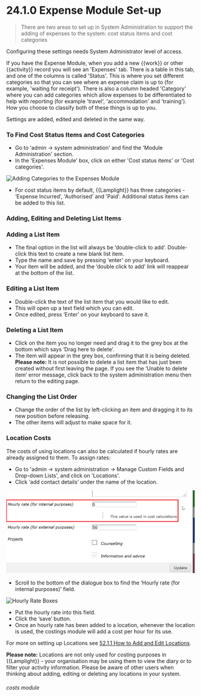# 24.1.0 Expense Module Set-up

> There are two areas to set up in System Administration to support the adding of expenses to the system: cost status items and cost categories



Configuring these settings needs System Administrator level of access. 

If you have the Expense Module, when you add a new {{work}} or other {{activity}} record you will see an 'Expenses' tab. There is a table in this tab, and one of the columns is called 'Status'. This is where you set different categories so that you can see where an expense claim is up to (for example, 'waiting for receipt'). There is also a column headed 'Category' where you can add categories which allow expenses to be differentiated to help with reporting (for example 'travel', 'accommodation' and 'training'). How you choose to classify both of these things is up to you.

Settings are added, edited and deleted in the same way. 

### To Find Cost Status Items and Cost Categories  

- Go to ‘admin -> system administration' and find the 'Module Administration' section.
- In the 'Expenses Module' box, click on  either 'Cost status items' or 'Cost categories'.

![Adding Categories to the Expenses Module](24.1.0c.png)

- For cost status items by default, {{Lamplight}} has three categories - ‘Expense Incurred’, 'Authorised' and 'Paid'. Additional status items can be added to this list. 

### Adding, Editing and Deleting List Items

### Adding a List Item  

- The final option in the list will always be ‘double-click to add’. Double-click this text to create a new blank list item. 
- Type the name and save by pressing 'enter' on your keyboard. 
- Your item will be added, and the ‘double click to add’ link will reappear at the bottom of the list.
   
### Editing a List Item  

- Double-click the text of the list item that you would like to edit.
- This will open up a text field which you can edit. 
- Once edited, press ‘Enter’ on your keyboard to save it.
   
### Deleting a List Item  

- Click on the item you no longer need and drag it to the grey box at the bottom which says ‘Drag here to delete’. 
- The item will appear in the grey box, confirming that it is being deleted. 
**Please note:** It is not possible to delete a list item that has just been created without first leaving the page. If you see the  ‘Unable to delete item’ error message, click back to the system administration menu then return to the editing page.
   
### Changing the List Order  

- Change the order of the list by left-clicking an item and dragging it to its new position before releasing. 
- The other items will adjust to make space for it.

### Location Costs  

The costs of using locations can also be calculated if hourly rates are already assigned to them. To assign rates:

- Go to 'admin -> system administration -> Manage Custom Fields and Drop-down Lists', and click on 'Locations'.
- Click ‘add contact details’ under the name of the location.

![Adding Costs to a Location](24.1.0a.png)

- Scroll to the bottom of the dialogue box to find the ‘Hourly rate (for internal purposes)’ field.

![Hourly Rate Boxes](24.1.0b.png)

- Put the hourly rate into this field.
- Click the ‘save’ button. 
- Once an hourly rate has been added to a location, whenever the location is used, the costings module will add a cost per hour for its use.

For more on setting up Locations see [52.1.1 How to Add and Edit Locations](/help/index/p/52.1.1).

**Please note:** Locations are not only used for costing purposes in {{Lamplight}} - your organisation may be using them to view the diary or to filter your activity information. Please be aware of other users when thinking about adding, editing or deleting any locations in your system. 


###### costs module






